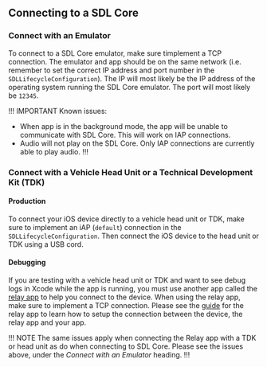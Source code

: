 ## Connecting to a SDL Core

### Connect with an Emulator
To connect to a SDL Core emulator, make sure timplement a TCP connection. The emulator and app should be on the same network (i.e. remember to set the correct IP address and port number in the `SDLLifecycleConfiguration`). The IP will most likely be the IP address of the operating system running the SDL Core emulator. The port will most likely be `12345`.

!!! IMPORTANT
Known issues:

* When app is in the background mode, the app will be unable to communicate with SDL Core. This will work on IAP connections.
* Audio will not play on the SDL Core. Only IAP connections are currently able to play audio.
!!!

### Connect with a Vehicle Head Unit or a Technical Development Kit (TDK)
#### Production
To connect your iOS device directly to a vehicle head unit or TDK, make sure to implement an iAP (`default`) connection in the `SDLLifecycleConfiguration`. Then connect the iOS device to the head unit or TDK using a USB cord.

#### Debugging
If you are testing with a vehicle head unit or TDK  and want to see debug logs in Xcode while the app is running, you must use another app called the [relay app](https://github.com/smartdevicelink/relay_app_ios) to help you connect to the device. When using the relay app, make sure to implement a TCP connection. Please see the [guide](https://www.smartdevicelink.com/en/guides/iOS/developer-tools/relay/) for the relay app to learn how to setup the connection between the device, the relay app and your app.

!!! NOTE
The same issues apply when connecting the Relay app with a TDK or head unit as do when connecting to SDL Core. Please see the issues above, under the *Connect with an Emulator* heading.
!!!
